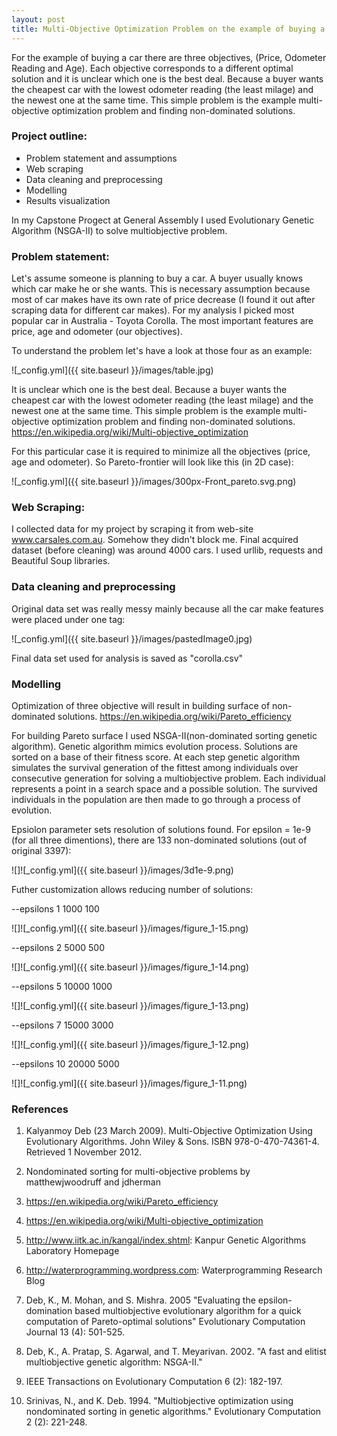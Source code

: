 ```yaml
---
layout: post
title: Multi-Objective Optimization Problem on the example of buying a car
---
```


For the example of buying a car there are three objectives, (Price, Odometer Reading and Age). Each objective corresponds to a different optimal solution and it is unclear which one is the best deal. Because a buyer wants the cheapest car with the lowest odometer reading (the least milage) and the newest one at the same time. This simple problem is the example multi-objective optimization problem and finding non-dominated solutions.


### Project outline:

- Problem statement and assumptions
- Web scraping 
- Data cleaning and preprocessing
- Modelling
- Results visualization

In my Capstone Progect at General Assembly I used Evolutionary Genetic Algorithm (NSGA-II) to solve multiobjective problem.

### Problem statement:
Let's assume someone is planning to buy a car. A buyer usually knows which car make he or she wants. This is necessary assumption because most of car makes have its own rate of price decrease (I found it out after scraping data for different car makes). For my analysis I picked most popular car in Australia - Toyota Corolla. The most important features are price, age and odometer (our objectives). 

To understand the problem let's have a look at those four as an example:

![_config.yml]({{ site.baseurl }}/images/table.jpg)

It is unclear which one is the best deal. Because a buyer wants the cheapest car with the lowest odometer reading (the least milage) and the newest one at the same time. This simple problem is the example multi-objective optimization problem and finding non-dominated solutions.
https://en.wikipedia.org/wiki/Multi-objective_optimization

For this particular case it is required to minimize all the objectives (price, age and odometer). So Pareto-frontier will look like this (in 2D case):

![_config.yml]({{ site.baseurl }}/images/300px-Front_pareto.svg.png)

### Web Scraping:

I collected data for my project by scraping it from web-site www.carsales.com.au. Somehow they didn't block me. Final acquired dataset (before cleaning) was around 4000 cars. I used urllib, requests and Beautiful Soup libraries.

### Data cleaning and preprocessing

Original data set was really messy mainly because all the car make features were placed under one tag:
 

![_config.yml]({{ site.baseurl }}/images/pastedImage0.jpg)

Final data set used for analysis is saved as "corolla.csv"

### Modelling

Optimization of three objective will result in building surface of non-dominated solutions. 
https://en.wikipedia.org/wiki/Pareto_efficiency

For building Pareto surface I used NSGA-II(non-dominated sorting genetic algorithm). Genetic algorithm mimics evolution process. Solutions are sorted on a base of their fitness score. At each step genetic algorithm simulates the survival generation of the fittest among individuals over consecutive generation for solving a multiobjective problem. Each individual represents a point in a search space and a possible solution. The survived individuals in the population are then made to go through a process of evolution.

Epsiolon parameter sets resolution of solutions found. 
For epsilon = 1e-9 (for all three dimentions), there are 133 non-dominated solutions (out of original 3397):

![]![_config.yml]({{ site.baseurl }}/images/3d1e-9.png) 

Futher customization allows reducing number of solutions:

--epsilons 1 1000 100

![]![_config.yml]({{ site.baseurl }}/images/figure_1-15.png) 

--epsilons 2 5000 500

![]![_config.yml]({{ site.baseurl }}/images/figure_1-14.png) 

--epsilons 5 10000 1000

![]![_config.yml]({{ site.baseurl }}/images/figure_1-13.png) 


--epsilons 7 15000 3000

![]![_config.yml]({{ site.baseurl }}/images/figure_1-12.png) 


--epsilons 10 20000 5000

![]![_config.yml]({{ site.baseurl }}/images/figure_1-11.png) 


### References
1. Kalyanmoy Deb (23 March 2009). Multi-Objective Optimization Using Evolutionary Algorithms. John Wiley & Sons. ISBN 978-0-470-74361-4. Retrieved 1 November 2012.
 
2. Nondominated sorting for multi-objective problems by matthewjwoodruff and jdherman

3. https://en.wikipedia.org/wiki/Pareto_efficiency

4. https://en.wikipedia.org/wiki/Multi-objective_optimization

5. http://www.iitk.ac.in/kangal/index.shtml: Kanpur Genetic Algorithms Laboratory Homepage

5. http://waterprogramming.wordpress.com: Waterprogramming Research Blog

6. Deb, K., M. Mohan, and S. Mishra. 2005 "Evaluating the epsilon-domination based multiobjective evolutionary algorithm for a quick computation of Pareto-optimal solutions" Evolutionary Computation Journal 13 (4): 501-525.

7. Deb, K., A. Pratap, S. Agarwal, and T. Meyarivan. 2002. "A fast and elitist multiobjective genetic algorithm: NSGA-II." 

8. IEEE Transactions on Evolutionary Computation 6 (2): 182-197.

9. Srinivas, N., and K. Deb. 1994. "Multiobjective optimization using nondominated sorting in genetic algorithms." Evolutionary Computation 2 (2): 221-248.

